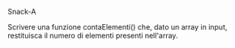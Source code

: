 Snack-A

Scrivere una funzione contaElementi() che, dato un array in input, restituisca il numero di elementi presenti nell'array.

